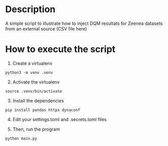 Description
===========

A simple script to illustrate how to inject DQM resultats for Zeenea datasets from an external source (CSV file here)


How to execute the script
=========================

1. Create a virtualenv

```python3 -m venv .venv```

2. Activate the virtualenv

```source .venv/bin/activate```

3. Install the dependencies

```pip install pandas httpx dynaconf```

4. Edit your settings.toml and .secrets.toml files

5. Then, run the program

```python main.py```